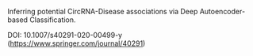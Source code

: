 
Inferring potential CircRNA-Disease associations via Deep Autoencoder-based Classification.

DOI: 10.1007/s40291-020-00499-y (https://www.springer.com/journal/40291)
